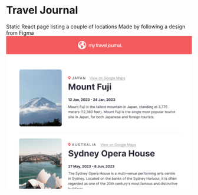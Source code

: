 # Travel Journal

Static React page listing a couple of locations
Made by following a design from Figma
![Description](sc1.png)
